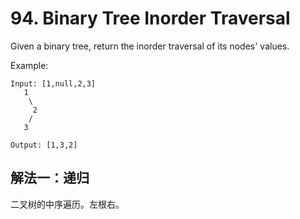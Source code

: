 # 94. Binary Tree Inorder Traversal
Given a binary tree, return the inorder traversal of its nodes' values.

Example:
```
Input: [1,null,2,3]
   1
    \
     2
    /
   3

Output: [1,3,2]
```
## 解法一：递归
	
二叉树的中序遍历。左根右。